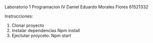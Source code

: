 Laboratorio 1
Programacion IV
Daniel Eduardo Morales Flores
61521332

Instrucciones:
1. Clonar proyecto
2. Instalar dependencias
Npm install
3. Ejectutar proyceto:
Npm start